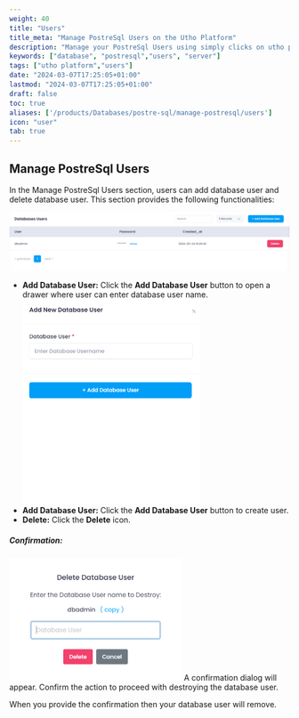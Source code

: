```yaml
---
weight: 40
title: "Users"
title_meta: "Manage PostreSql Users on the Utho Platform"
description: "Manage your PostreSql Users using simply clicks on utho platform"
keywords: ["database", "postresql","users", "server"]
tags: ["utho platform","users"]
date: "2024-03-07T17:25:05+01:00"
lastmod: "2024-03-07T17:25:05+01:00"
draft: false
toc: true
aliases: ['/products/Databases/postre-sql/manage-postresql/users']
icon: "user"
tab: true
---
```

## Manage PostreSql Users

In the Manage PostreSql Users section, users can add database user and delete database user. This section provides the following functionalities:

![Utho-database-cluster-user](image/Utho-database-cluster-user.png)

* **Add Database User:** Click the **Add Database User** button to open a drawer where user can enter database user name.
![Utho-database-cluster-add-user](image/Utho-database-cluster-add-user.png)
* **Add Database User:** Click the **Add Database User** button to create user.
* **Delete:** Click the **Delete** icon.
##### **Confirmation:**
![Utho-database-cluster-user-destroy](image/Utho-database-cluster-user-destroy.png)
A confirmation dialog will appear. Confirm the action to proceed with destroying the database user.

When you provide the confirmation then your database user will remove.

